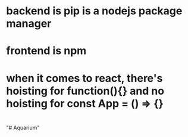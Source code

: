 # backend is pip is a nodejs package manager

# frontend is npm

# when it comes to react, there's hoisting for function(){} and no hoisting for const App = () => {}

#
"# Aquarium" 
